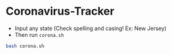 # Coronavirus-Tracker

- Input any state (Check spelling and casing! Ex: New Jersey)
- Then run `corona.sh`

```bash
bash corona.sh
```
